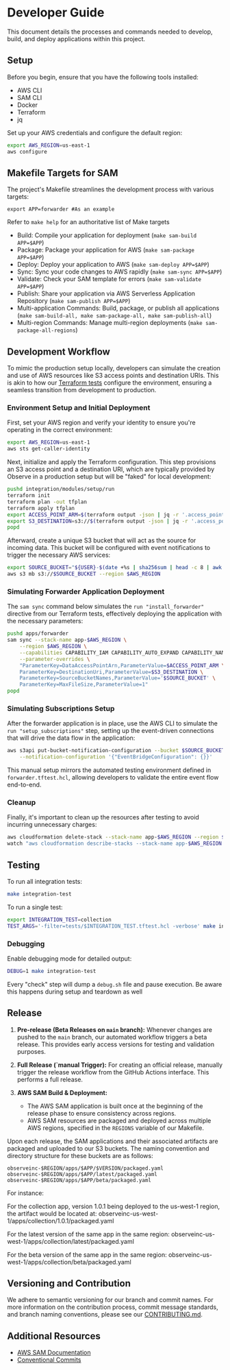 # Developer Guide

This document details the processes and commands needed to develop, build, and deploy applications within this project.

## Setup

Before you begin, ensure that you have the following tools installed:
- AWS CLI
- SAM CLI
- Docker
- Terraform
- jq

Set up your AWS credentials and configure the default region:

```sh
export AWS_REGION=us-east-1
aws configure
```

## Makefile Targets for SAM

The project's Makefile streamlines the development process with various targets:

```
export APP=forwarder #As an example
```

Refer to `make help` for an authoritative list of Make targets

- Build: Compile your application for deployment (`make sam-build APP=$APP`)
- Package: Package your application for AWS (`make sam-package APP=$APP`)
- Deploy: Deploy your application to AWS (`make sam-deploy APP=$APP`)
- Sync: Sync your code changes to AWS rapidly (`make sam-sync APP=$APP`)
- Validate: Check your SAM template for errors (`make sam-validate APP=$APP`)
- Publish: Share your application via AWS Serverless Application Repository (`make sam-publish APP=$APP`)
- Multi-application Commands: Build, package, or publish all applications (`make sam-build-all, make sam-package-all, make sam-publish-all`)
- Multi-region Commands: Manage multi-region deployments (`make sam-package-all-regions`)

## Development Workflow

To mimic the production setup locally, developers can simulate the creation and use of AWS resources like S3 access points and destination URIs. This is akin to how our [Terraform tests](integration/tests/forwarder.tftest.hcl) configure the environment, ensuring a seamless transition from development to production.

### Environment Setup and Initial Deployment

First, set your AWS region and verify your identity to ensure you're operating in the correct environment:

```sh
export AWS_REGION=us-east-1
aws sts get-caller-identity
```

Next, initialize and apply the Terraform configuration. This step provisions an S3 access point and a destination URI, which are typically provided by Observe in a production setup but will be "faked" for local development:

```sh
pushd integration/modules/setup/run
terraform init
terraform plan -out tfplan
terraform apply tfplan
export ACCESS_POINT_ARM=$(terraform output -json | jq -r '.access_point.value.arn')
export S3_DESTINATION=s3://$(terraform output -json | jq -r '.access_point.value.alias')
popd
```

Afterward, create a unique S3 bucket that will act as the source for incoming data. This bucket will be configured with event notifications to trigger the necessary AWS services:

```sh
export SOURCE_BUCKET="${USER}-$(date +%s | sha256sum | head -c 8 | awk '{print tolower($0)}')"
aws s3 mb s3://$SOURCE_BUCKET --region $AWS_REGION
```

### Simulating Forwarder Application Deployment

The `sam sync` command below simulates the `run "install_forwarder"` directive from our Terraform tests, effectively deploying the application with the necessary parameters:

```sh
pushd apps/forwarder
sam sync --stack-name app-$AWS_REGION \
    --region $AWS_REGION \
    --capabilities CAPABILITY_IAM CAPABILITY_AUTO_EXPAND CAPABILITY_NAMED_IAM \
    --parameter-overrides \
    "ParameterKey=DataAccessPointArn,ParameterValue=$ACCESS_POINT_ARM \
    ParameterKey=DestinationUri,ParameterValue=$S3_DESTINATION \
    ParameterKey=SourceBucketNames,ParameterValue='$SOURCE_BUCKET' \
    ParameterKey=MaxFileSize,ParameterValue=1"
popd
```

### Simulating Subscriptions Setup

After the forwarder application is in place, use the AWS CLI to simulate the `run "setup_subscriptions"` step, setting up the event-driven connections that will drive the data flow in the application:

```sh
aws s3api put-bucket-notification-configuration --bucket $SOURCE_BUCKET \
    --notification-configuration '{"EventBridgeConfiguration": {}}'
```

This manual setup mirrors the automated testing environment defined in `forwarder.tftest.hcl`, allowing developers to validate the entire event flow end-to-end.

### Cleanup

Finally, it's important to clean up the resources after testing to avoid incurring unnecessary charges:

```sh
aws cloudformation delete-stack --stack-name app-$AWS_REGION --region $AWS_REGION
watch "aws cloudformation describe-stacks --stack-name app-$AWS_REGION --region $AWS_REGION --query 'Stacks[0].StackStatus' --output text"
```

## Testing

To run all integration tests:

```sh
make integration-test
```

To run a single test:

```sh
export INTEGRATION_TEST=collection
TEST_ARGS='-filter=tests/$INTEGRATION_TEST.tftest.hcl -verbose' make integration-test
```

### Debugging

Enable debugging mode for detailed output:

```sh
DEBUG=1 make integration-test
```

Every "check" step will dump a `debug.sh` file and pause execution. Be aware this happens
during setup and teardown as well

## Release

1. **Pre-release (Beta Releases on `main` branch):**
   Whenever changes are pushed to the `main` branch, our automated workflow triggers a beta release. This provides early access versions for testing and validation purposes.

2. **Full Release (`manual Trigger):**
   For creating an official release, manually trigger the release workflow from the GitHub Actions interface. This performs a full release.

3. **AWS SAM Build & Deployment:**
   - The AWS SAM application is built once at the beginning of the release phase to ensure consistency across regions.
   - AWS SAM resources are packaged and deployed across multiple AWS regions, specified in the `REGIONS` variable of our Makefile.

Upon each release, the SAM applications and their associated artifacts are packaged and uploaded to our S3 buckets. The naming convention and directory structure for these buckets are as follows:

```
observeinc-$REGION/apps/$APP/$VERSION/packaged.yaml
observeinc-$REGION/apps/$APP/latest/packaged.yaml
observeinc-$REGION/apps/$APP/beta/packaged.yaml
```

For instance:

For the collection app, version 1.0.1 being deployed to the us-west-1 region, the artifact would be located at:
observeinc-us-west-1/apps/collection/1.0.1/packaged.yaml

For the latest version of the same app in the same region:
observeinc-us-west-1/apps/collection/latest/packaged.yaml

For the beta version of the same app in the same region:
observeinc-us-west-1/apps/collection/beta/packaged.yaml

## Versioning and Contribution

We adhere to semantic versioning for our branch and commit names. For more information on the contribution process, commit message standards, and branch naming conventions, please see our [CONTRIBUTING.md](CONTRIBUTING.md).

## Additional Resources

- [AWS SAM Documentation](https://docs.aws.amazon.com/serverless-application-model/)
- [Conventional Commits](https://www.conventionalcommits.org/)
